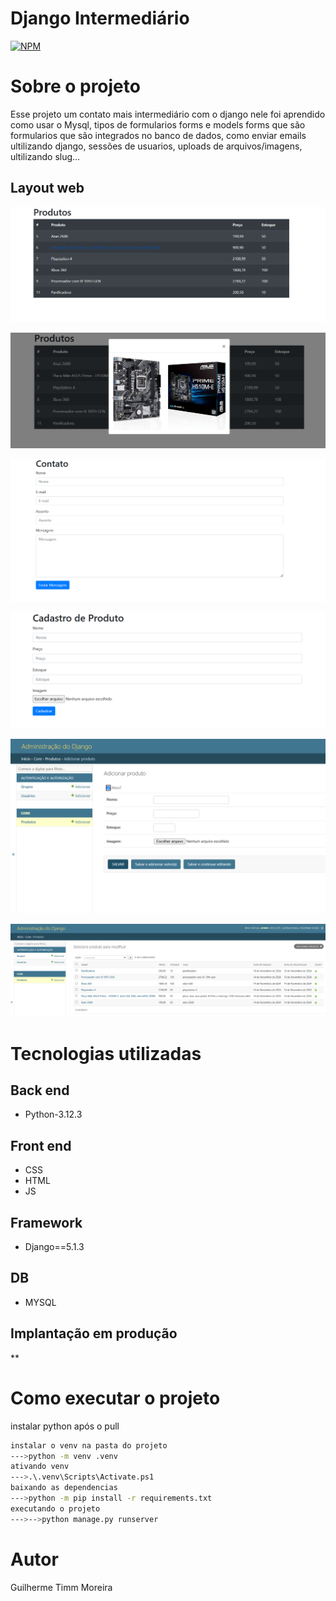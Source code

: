 #  Django Intermediário
[![NPM](https://img.shields.io/npm/l/react)](https://github.com/GuilhermeGTM/ProjetoFilmes/blob/main/LICENSE) 

# Sobre o projeto

  Esse projeto um contato mais intermediário com o django nele foi aprendido como usar o Mysql, tipos de formularios forms e models forms que são formularios que são integrados no banco de dados, como enviar emails ultilizando django, sessões de usuarios, uploads de arquivos/imagens, ultilizando slug...

## Layout web
![Web 1](https://github.com/GuilhermeGTM/PythonDjangoIntermediario/blob/master/demo/image1.png)

![Web 2](https://github.com/GuilhermeGTM/PythonDjangoIntermediario/blob/master/demo/image2.png)

![Web 2](https://github.com/GuilhermeGTM/PythonDjangoIntermediario/blob/master/demo/image3.png)

![Web 2](https://github.com/GuilhermeGTM/PythonDjangoIntermediario/blob/master/demo/image4.png)

![Web 2](https://github.com/GuilhermeGTM/PythonDjangoIntermediario/blob/master/demo/image5.png)

![Web 2](https://github.com/GuilhermeGTM/PythonDjangoIntermediario/blob/master/demo/image6.png)


# Tecnologias utilizadas

## Back end
- Python-3.12.3

## Front end
- CSS
- HTML
- JS

## Framework
- Django==5.1.3

## DB
- MYSQL

## Implantação em produção
**

# Como executar o projeto
instalar python
após  o pull
```bash
instalar o venv na pasta do projeto
--->python -m venv .venv
ativando venv
--->.\.venv\Scripts\Activate.ps1
baixando as dependencias
--->python -m pip install -r requirements.txt
executando o projeto
--->-->python manage.py runserver
```

# Autor

Guilherme Timm Moreira

